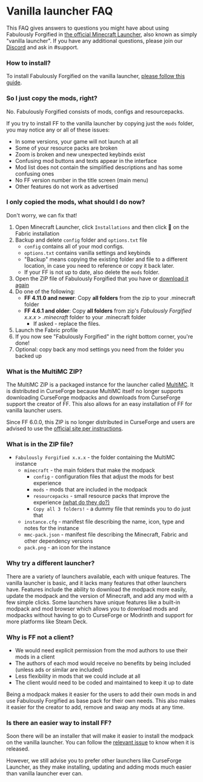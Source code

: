 # Vanilla launcher FAQ

This FAQ gives answers to questions you might have about using Fabulously Forgified in [the official Minecraft Launcher](https://www.minecraft.net/en-us/download), also known as simply "vanilla launcher". If you have any additional questions, please join our [Discord](https://download.fo/discord) and ask in #support. 

### How to install?

To install Fabulously Forgified on the vanilla launcher, [please follow this guide](install-instructions.md#minecraft-launcher-vanilla).

### So I just copy the mods, right?

No. Fabulously Forgified consists of mods, configs and resourcepacks. 

If you try to install FF to the vanilla launcher by copying just the `mods` folder, you may notice any or all of these issues:

* In some versions, your game will not launch at all
* Some of your resource packs are broken
* Zoom is broken and new unexpected keybinds exist 
* Confusing mod buttons and texts appear in the interface
* Mod list does not contain the simplified descriptions and has some confusing ones
* No FF version number in the title screen (main menu)
* Other features do not work as advertised

### I only copied the mods, what should I do now?

Don't worry, we can fix that!

1. Open Minecraft Launcher, click `Installations` and then click 📂 on the Fabric installation
2. Backup and delete `config` folder and `options.txt` file
   * `config` contains all of your mod configs.
   * `options.txt` contains vanilla settings and keybinds
   * "Backup" means copying the existing folder and file to a different location, in case you need to reference or copy it back later.
   * If your FF is not up to date, also delete the `mods` folder.
3. Open the ZIP file of Fabulously Forgified that you have or [download it again](https://download.fo/vanilla)
4. Do one of the following:
   * **FF 4.11.0 and newer**: Copy **all folders** from the zip to your .minecraft folder
   * **FF 4.6.1 and older**: Copy **all folders** from zip's _Fabulously Forgified x.x.x_ > _.minecraft_ folder to your .minecraft folder 
      * If asked - replace the files.
6. Launch the Fabric profile
7. If you now see "Fabulously Forgified" in the right bottom corner, you're done!
8. Optional: copy back any mod settings you need from the folder you backed up

### What is the MultiMC ZIP?

The MultiMC ZIP is a packaged instance for the launcher called [MultiMC](https://multimc.org). It is distributed in CurseForge because MultiMC itself no longer supports downloading CurseForge modpacks and downloads from CurseForge support the creator of FF. This also allows for an easy installation of FF for vanilla launcher users.

Since FF 6.0.0, this ZIP is no longer distributed in CurseForge and users are advised to use the [official site per instructions](install-instructions.md#minecraft-launcher-vanilla).

### What is in the ZIP file?

- `Fabulously Forgified x.x.x` - the folder containing the MultiMC instance
  - `minecraft` - the main folders that make the modpack
     - `config` - configuration files that adjust the mods for best experience
     - `mods` - mods that are included in the modpack
     - `resourcepacks` - small resource packs that improve the experience [(what do they do?)](changed-options.md#resource-packs)
     - `Copy all 3 folders!` - a dummy file that reminds you to do just that
  - `instance.cfg` - manifest file describing the name, icon, type and notes for the instance
  - `mmc-pack.json` - manifest file describing the Minecraft, Fabric and other dependency versions
  - `pack.png` - an icon for the instance

### Why try a different launcher?

There are a variety of launchers available, each with unique features. The vanilla launcher is basic, and it lacks many features that other launchers have. Features include the ability to download the modpack more easily, update the modpack and the version of Minecraft, and add any mod with a few simple clicks. Some launchers have unique features like a built-in modpack and mod browser which allows you to download mods and modpacks without having to go to CurseForge or Modrinth and support for more platforms like Steam Deck.

### Why is FF not a client?

- We would need explicit permission from the mod authors to use their mods in a client
- The authors of each mod would receive no benefits by being included (unless ads or similar are included)
- Less flexibility in mods that we could include at all
- The client would need to be coded and maintained to keep it up to date

Being a modpack makes it easier for the users to add their own mods in and use Fabulously Forgified as base pack for their own needs. This also makes it easier for the creator to add, remove and swap any mods at any time.

### Is there an easier way to install FF?

Soon there will be an installer that will make it easier to install the modpack on the vanilla launcher. You can follow the [relevant issue](https://github.com/Fabulously-Optimized/fabulously-optimized/issues/110) to know when it is released. 

However, we still advise you to prefer other launchers like CurseForge Launcher, as they make installing, updating and adding mods much easier than vanilla launcher ever can.
